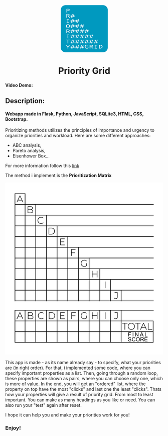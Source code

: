 <div align="center">

<img src="https://github.com/krisbaranski/priority_grid/blob/main/static/assets/priority.png" alt="Priority Grid Logo" width="150" height="150">

#

# Priority Grid

</div>

#### Video Demo:

## Description:

#### Webapp made in Flask, Python, JavaScript, SQLite3, HTML, CSS, Bootstrap.

Prioritizing methods utilizes the principles of importance and urgency to organize priorities and workload.
Here are some different approaches:

- ABC analysis,
- Pareto analysis,
- Eisenhower Box...

For more information follow this [link](https://en.wikipedia.org/wiki/Time_management#The_Eisenhower_Method)

The method i implement is the **Prioritization Matrix**

![Prioritization Matrix](static/assets/prioritization_matrix.png)

This app is made - as its name already say - to specify, what your priorities are (in right order).
For that, i implemented some code, where you can specify important properties as a list.
Then, going through a random loop, these properties are shown as pairs, where you can choose only one, which is more of value.
In the end, you will get an "ordered" list, where the property on top have the most "clicks" and last one the least "clicks".
Thats how your properties will give a result of priority grid. From most to least important.
You can make as many headings as you like or need. You can also run your "test" again after reset.

I hope it can help you and make your priorities work for you!

### Enjoy!

